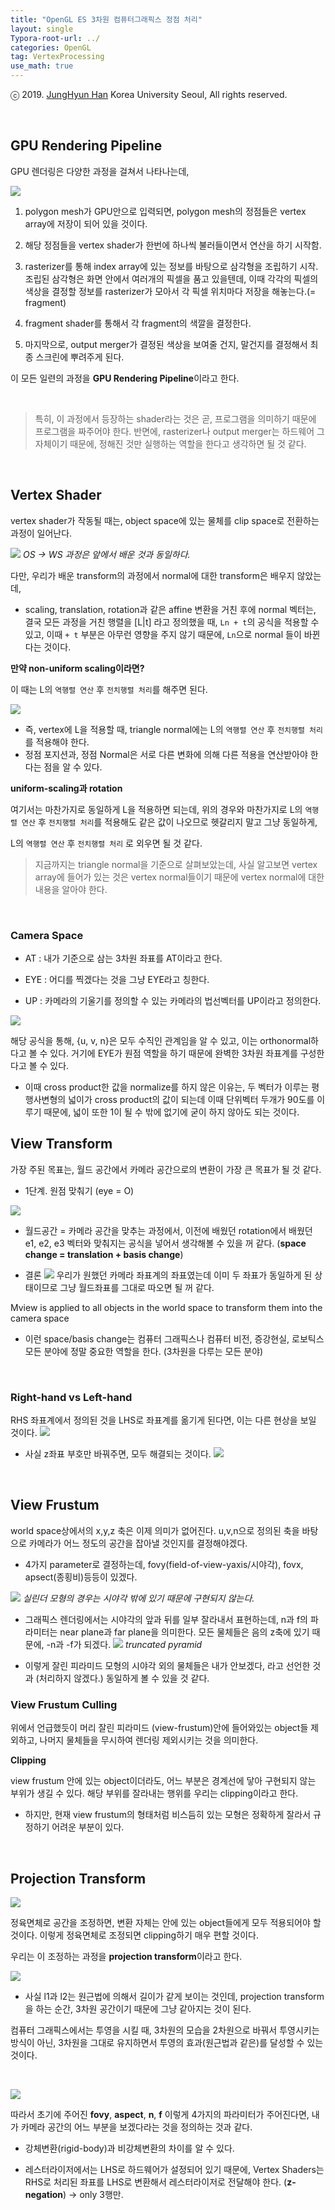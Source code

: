```yaml
---
title: "OpenGL ES 3차원 컴퓨터그래픽스 정점 처리"
layout: single
Typora-root-url: ../
categories: OpenGL
tag: VertexProcessing
use_math: true
---
```


ⓒ 2019. [JungHyun Han](https://media.korea.ac.kr/people/jhan/) Korea University Seoul, All rights reserved.

<br/>


## GPU Rendering Pipeline

GPU 렌더링은 다양한 과정을 걸쳐서 나타나는데, 

![]({{site.url}}/images/2024-09-25-opengl-vertex-processing/rendering.png)

1.  polygon mesh가 GPU안으로 입력되면, polygon mesh의 정점들은 vertex array에 저장이 되어 있을 것이다.

2.  해당 정점들을 vertex shader가 한번에 하나씩 불러들이면서 연산을 하기 시작함.

3. rasterizer를 통해 index array에 있는 정보를 바탕으로 삼각형을 조립하기 시작. 조립된 삼각형은 화면 안에서 여러개의 픽셀을 품고 있을텐데, 이때 각각의 픽셀의 색상을 결정할 정보를 rasterizer가 모아서 각 픽셀 위치마다 저장을 해놓는다.(= fragment)

4. fragment shader를 통해서 각 fragment의 색깔을 결정한다.

5. 마지막으로, output merger가 결정된 색상을 보여줄 건지, 말건지를 결정해서 최종 스크린에 뿌려주게 된다.

이 모든 일련의 과정을 **GPU Rendering Pipeline**이라고 한다. 

<br/>

>특히, 이 과정에서 등장하는 shader라는 것은 곧, 프로그램을 의미하기 때문에 프로그램을 짜주어야 한다.
>반면에, rasterizer나 output merger는 하드웨어 그 자체이기 때문에, 정해진 것만 실행하는 역할을 한다고 생각하면 될 것 같다.

<br/>

## Vertex Shader

vertex shader가 작동될 때는, object space에 있는 물체를 clip space로 전환하는 과정이 일어난다.

![]({{site.url}}/images/2024-09-25-opengl-vertex-processing/vertexshader.png)
*OS → WS 과정은 앞에서 배운 것과 동일하다.*

다만, 우리가 배운 transform의 과정에서 normal에 대한 transform은 배우지 않았는데,

- scaling, translation, rotation과 같은 affine 변환을 거친 후에 normal 벡터는, 결국 모든 과정을 거친 행렬을 [L|t] 라고 정의했을 때, `Ln + t`의 공식을 적용할 수 있고, 이때 `+ t` 부분은 아무런 영향을 주지 않기 때문에, `Ln`으로 normal 들이 바뀐다는 것이다.

**만약 non-uniform scaling이라면?**

이 때는 L의 `역행렬 연산` 후 `전치행렬 처리`를 해주면 된다.

![]({{site.url}}/images/2024-09-25-opengl-vertex-processing/inversetranspose.png)

- 즉, vertex에 L을 적용할 때, triangle normal에는 L의 `역행렬 연산` 후 `전치행렬 처리`를 적용해야 한다.
- 정점 포지션과, 정점 Normal은 서로 다른 변화에 의해 다른 적용을 연산받아야 한다는 점을 알 수 있다.

**uniform-scaling과 rotation**

여기서는 마찬가지로 동일하게 L을 적용하면 되는데, 위의 경우와 마찬가지로 L의 `역행렬 연산` 후 `전치행렬 처리`를 적용해도 같은 값이 나오므로 헷갈리지 말고 그냥 동일하게,

L의 `역행렬 연산` 후 `전치행렬 처리` 로 외우면 될 것 같다.

> 지금까지는 triangle normal을 기준으로 살펴보았는데, 사실 알고보면 vertex array에 들어가 있는 것은 vertex normal들이기 때문에 vertex normal에 대한 내용을 알아야 한다.



<br/>


### Camera Space

- AT : 내가 기준으로 삼는 3차원 좌표를 AT이라고 한다.

- EYE : 어디를 찍겠다는 것을 그냥 EYE라고 칭한다.

- UP : 카메라의 기울기를 정의할 수 있는 카메라의 법선벡터를 UP이라고 정의한다.

![]({{site.url}}/images/2024-09-25-opengl-vertex-processing/camera.png)

해당 공식을 통해, {u, v, n}은 모두 수직인 관계임을 알 수 있고, 이는 orthonormal하다고 볼 수 있다. 거기에 EYE가 원점 역할을 하기 때문에 완벽한 3차원 좌표계를 구성한다고 볼 수 있다.

- 이때 cross product한 값을 normalize를 하지 않은 이유는, 두 벡터가 이루는 평행사변형의 넓이가 cross product의 값이 되는데 이때 단위벡터 두개가 90도를 이루기 때문에, 넓이 또한 1이 될 수 밖에 없기에 굳이 하지 않아도 되는 것이다.

## View Transform

가장 주된 목표는, 월드 공간에서 카메라 공간으로의 변환이 가장 큰 목표가 될 것 같다.

- 1단계. 원점 맞춰기 (eye = O)
 
![]({{site.url}}/images/2024-09-25-opengl-vertex-processing/chapter.png)

- 월드공간 = 카메라 공간을 맞추는 과정에서, 이전에 배웠던 rotation에서 배웠던 e1, e2, e3 벡터와 맞춰지는 공식을 넣어서 생각해볼 수 있을 꺼 같다.
(**space change = translation + basis change**)

- 결론
![]({{site.url}}/images/2024-09-25-opengl-vertex-processing/matrix.png)
우리가 원했던 카메라 좌표계의 좌표였는데 이미 두 좌표가 동일하게 된 상태이므로 그냥 월드좌표를 그대로 따오면 될 꺼 같다.

Mview  is applied to all objects in the world space to transform them into the camera space

- 이런 space/basis change는 컴퓨터 그래픽스나 컴퓨터 비전, 증강현실, 로보틱스 모든 분야에 정말 중요한 역할을 한다. (3차원을 다루는 모든 분야)

<br/>

### Right-hand vs Left-hand

RHS 좌표계에서 정의된 것을 LHS로 좌표계를 옮기게 된다면, 이는 다른 현상을 보일 것이다.
![]({{site.url}}/images/2024-09-25-opengl-vertex-processing/RHSLHS.png)

- 사실 z좌표 부호만 바꿔주면, 모두 해결되는 것이다.
![]({{site.url}}/images/2024-09-25-opengl-vertex-processing/znegotion.png)

<br/>

## View Frustum

world space상에서의 x,y,z 축은 이제 의미가 없어진다. u,v,n으로 정의된 축을 바탕으로 카메라가 어느 정도의 공간을 잡아낼 것인지를 결정해야겠다.
- 4가지 parameter로 결정하는데, fovy(field-of-view-yaxis/시야각), fovx, apsect(종횡비)등등이 있겠다.

![]({{site.url}}/images/2024-09-25-opengl-vertex-processing/4parameter.png)
*실린더 모형의 경우는 시야각 밖에 있기 때문에 구현되지 않는다.*

- 그래픽스 렌더링에서는 시야각의 앞과 뒤를 일부 잘라내서 표현하는데, n과 f의 파라미터는 near plane과 far plane을 의미한다. 모든 물체들은 음의 z축에 있기 때문에, -n과 -f가 되겠다.
![]({{site.url}}/images/2024-09-25-opengl-vertex-processing/nfparameter.png)
*truncated pyramid*

- 이렇게 잘린 피라미드 모형의 시야각 외의 물체들은 내가 안보겠다, 라고 선언한 것과 (처리하지 않겠다.) 동일하게 볼 수 있을 것 같다.

### View Frustum Culling

위에서 언급했듯이 머리 잘린 피라미드 (view-frustum)안에 들어와있는 object들 제외하고, 나머지 물체들을 무시하여 렌더링 제외시키는 것을 의미한다.

**Clipping**

view frustum 안에 있는 object이더라도, 어느 부분은 경계선에 닿아 구현되지 않는 부위가 생길 수 있다. 해당 부위를 잘라내는 행위를 우리는 clipping이라고 한다.

- 하지만, 현재 view frustum의 형태처럼 비스듬히 있는 모형은 정확하게 잘라서 규정하기 어려운 부분이 있다.

<br/>

## Projection Transform

![]({{site.url}}/images/2024-09-25-opengl-vertex-processing/projectTransform.png)

정육면체로 공간을 조정하면, 변환 자체는 안에 있는 object들에게 모두 적용되어야 할 것이다. 이렇게 정육면체로 조정되면 clipping하기 매우 편할 것이다.

우리는 이 조정하는 과정을 **projection transform**이라고 한다.

![]({{site.url}}/images/2024-09-25-opengl-vertex-processing/projection.png)

- 사실 l1과 l2는 원근법에 의해서 길이가 같게 보이는 것인데, projection transform을 하는 순간, 3차원 공간이기 때문에 그냥 같아지는 것이 된다.

컴퓨터 그래픽스에서는 투영을 시킬 때, 3차원의 모습을 2차원으로 바꿔서 투영시키는 방식이 아닌, 3차원을 그대로 유지하면서 투영의 효과(원근법과 같은)를 달성할 수 있는 것이다.


<br/>

![]({{site.url}}/images/2024-09-25-opengl-vertex-processing/matrixOfProjection.png)

따라서 초기에 주어진 **fovy**, **aspect**, **n**, **f** 이렇게 4가지의 파라미터가 주어진다면, 내가 카메라 공간의 어느 부분을 보겠다라는 것을 정의하는 것과 같다. 

- 강체변환(rigid-body)과 비강체변환의 차이를 알 수 있다.

- 레스터라이저에서는 LHS로 하드웨어가 설정되어 있기 때문에, Vertex Shaders는 RHS로 처리된 좌표를 LHS로 변환해서 레스터라이저로 전달해야 한다. (**z-negation**) → only 3행만.




<br/>


```toc
```
